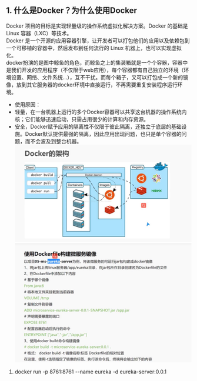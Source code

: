 ## 1. 什么是Docker？为什么使用Docker
Docker 项目的目标是实现轻量级的操作系统虚拟化解决方案。Docker 的基础是 Linux 容器（LXC）等技术。
<br />Docker 是一个开源的应用容器引擎，让开发者可以打包他们的应用以及依赖包到一个可移植的容器中，然后发布到任何流行的 Linux 机器上，也可以实现虚拟化。
<br />docker扮演的是图中鲸鱼的角色，而鲸鱼之上的集装箱就是一个个容器，容器中是我们开发的应用程序（不仅限于web应用），每个容器都有自己独立的环境（环境设置、网络、文件系统…），互不干扰。而每个箱子，又可以打包成一个新的镜像，放到其它服务器的docker环境中直接运行，不再需要重复安装程序运行环境。
<br />
- 使用原因：
 - 轻量，在一台机器上运行的多个Docker容器可以共享这台机器的操作系统内核；它们能够迅速启动，只需占用很少的计算和内存资源。
 - 安全，Docker赋予应用的隔离性不仅限于彼此隔离，还独立于底层的基础设施。Docker默认提供最强的隔离，因此应用出现问题，也只是单个容器的问题，而不会波及到整台机器。
![](Docker_files/2.jpg)
![](Docker_files/1.jpg)
1. docker run -p 8761:8761 --name eureka -d eureka-server:0.0.1